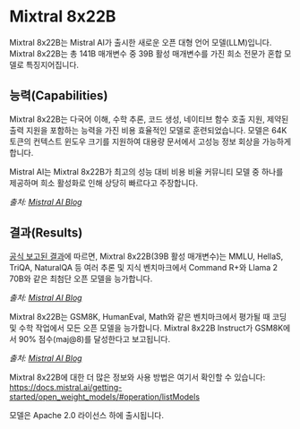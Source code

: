 # Mixtral 8x22B

Mixtral 8x22B는 Mistral AI가 출시한 새로운 오픈 대형 언어 모델(LLM)입니다. Mixtral 8x22B는 총 141B 매개변수 중 39B 활성 매개변수를 가진 희소 전문가 혼합 모델로 특징지어집니다.

## 능력(Capabilities)

Mixtral 8x22B는 다국어 이해, 수학 추론, 코드 생성, 네이티브 함수 호출 지원, 제약된 출력 지원을 포함하는 능력을 가진 비용 효율적인 모델로 훈련되었습니다. 모델은 64K 토큰의 컨텍스트 윈도우 크기를 지원하여 대용량 문서에서 고성능 정보 회상을 가능하게 합니다.

Mistral AI는 Mixtral 8x22B가 최고의 성능 대비 비용 비율 커뮤니티 모델 중 하나를 제공하며 희소 활성화로 인해 상당히 빠르다고 주장합니다.

*출처: [Mistral AI Blog](https://mistral.ai/news/mixtral-8x22b/)*

## 결과(Results)

[공식 보고된 결과](https://mistral.ai/news/mixtral-8x22b/)에 따르면, Mixtral 8x22B(39B 활성 매개변수)는 MMLU, HellaS, TriQA, NaturalQA 등 여러 추론 및 지식 벤치마크에서 Command R+와 Llama 2 70B와 같은 최첨단 오픈 모델을 능가합니다.

*출처: [Mistral AI Blog](https://mistral.ai/news/mixtral-8x22b/)*

Mixtral 8x22B는 GSM8K, HumanEval, Math와 같은 벤치마크에서 평가될 때 코딩 및 수학 작업에서 모든 오픈 모델을 능가합니다. Mixtral 8x22B Instruct가 GSM8K에서 90% 점수(maj@8)를 달성한다고 보고됩니다.

*출처: [Mistral AI Blog](https://mistral.ai/news/mixtral-8x22b/)*

Mixtral 8x22B에 대한 더 많은 정보와 사용 방법은 여기서 확인할 수 있습니다: https://docs.mistral.ai/getting-started/open_weight_models/#operation/listModels

모델은 Apache 2.0 라이선스 하에 출시됩니다. 